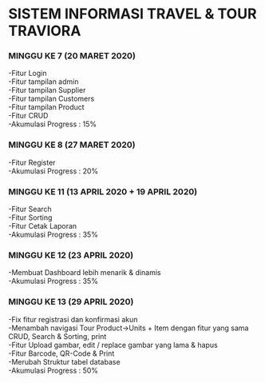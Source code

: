 # SISTEM INFORMASI TRAVEL & TOUR TRAVIORA

### MINGGU KE 7 (20 MARET 2020) ###
-Fitur Login <br>
-Fitur tampilan admin <br>
-Fitur tampilan Supplier <br>
-Fitur tampilan Customers <br>
-Fitur tampilan Product <br>
-Fitur CRUD <br>
-Akumulasi Progress : 15% <br>

### MINGGU KE 8 (27 MARET 2020) ###
-Fitur Register <br>
-Akumulasi Progress : 20% <br>

### MINGGU KE 11 (13 APRIL 2020 + 19 APRIL 2020) ###
-Fitur Search <br>
-Fitur Sorting <br>
-Fitur Cetak Laporan <br>
-Akumulasi Progress : 35% <br>

### MINGGU KE 12 (23 APRIL 2020) ###
-Membuat Dashboard lebih menarik & dinamis <br>
-Akumulasi Progress : 35% <br>

### MINGGU KE 13 (29 APRIL 2020) ###
-Fix fitur registrasi dan konfirmasi akun <br>
-Menambah navigasi Tour Product->Units + Item dengan fitur yang sama CRUD, Search & Sorting, print <br>
-Fitur Upload gambar, edit / replace gambar yang lama & hapus <br>
-Fitur Barcode, QR-Code & Print <br>
-Merubah Struktur tabel database <br>
-Akumulasi Progress : 50% <br>
